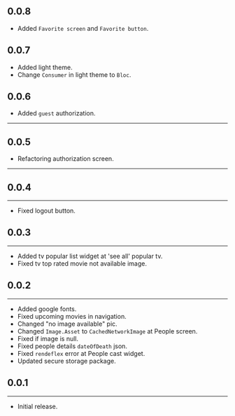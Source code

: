 ## 0.0.8

- Added `Favorite screen` and `Favorite button`.

## 0.0.7

- Added light theme.
- Change `Consumer` in light theme to `Bloc`.

## 0.0.6

- Added `guest` authorization.

---

## 0.0.5

- Refactoring authorization screen.

---

## 0.0.4

---

- Fixed logout button.

## 0.0.3

---

- Added tv popular list widget at 'see all' popular tv.
- Fixed tv top rated movie not available image.

## 0.0.2

---

- Added google fonts.
- Fixed upcoming movies in navigation.
- Changed "no image available" pic.
- Changed `Image.Asset` to `CachedNetworkImage` at People screen.
- Fixed if image is null.
- Fixed people details `dateOfDeath` json.
- Fixed `rendeflex` error at People cast widget.
- Updated secure storage package.

## 0.0.1

---

- Initial release.
